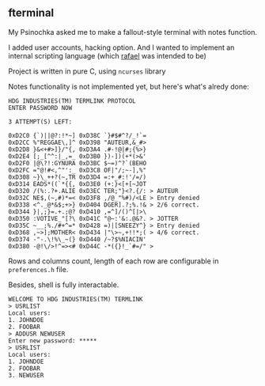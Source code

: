 ## fterminal

My Psinochka asked me to make a fallout-style terminal with notes function.

I added user accounts, hacking option.
And I wanted to implement an internal scripting language (which [rafael](https://github.com/hellodoge/rafael) was intended to be)

Project is written in pure C, using `ncurses` library

Notes functionality is not implemented yet, but here's what's alredy done:

```
HDG INDUSTRIES(TM) TERMLINK PROTOCOL
ENTER PASSWORD NOW

3 ATTEMPT(S) LEFT:

0xD2C0 {`)||@?:!*~] 0xD38C `}#$#^?/_!`=
0xD2CC %"REGGAE\,]^ 0xD398 "AUTEUR,&_#>
0xD2D8 }&<+#>]}/"{, 0xD3A4 .#-!@|#;{%>}
0xD2E4 [;_[^^:|_,=_ 0xD3B0 })-])(+*(>&'
0xD2F0 |@\?!:GYNURA 0xD3BC $~=)^?`(BEHO
0xD2FC ="@!#<,^"':_ 0xD3C8 OF|"/;~-],%"
0xD308 ~}\_++?(~,TR 0xD3D4 =:+_#:!'/=/)
0xD314 EADS*((`*{{, 0xD3E0 (+:}<[+[~JOT
0xD320 /(%:.?+.ALIE 0xD3EC TER;"}<?.{/: > AUTEUR
0xD32C NE$,(~,#)*=< 0xD3F8 ,/@_"%#)/<LE > Entry denied
0xD338 <^._@*&$;+>} 0xD404 DGER].?;%.!& > 2/6 correct.
0xD344 }|,;}=.+.;@? 0xD410 ,=^]/()^[|>\
0xD350 :VOTIVE_"[?\ 0xD41C "@~:'&:.@&?. > JOTTER
0xD35C ~__;%./#+^=* 0xD428 =)|[SNEEZY^} > Entry denied
0xD368 ,~>];MOTHER< 0xD434 |"\>~,+!!*;( > 4/6 correct.
0xD374 -"-.\!%\_~(} 0xD440 /~?$%NIACIN'
0xD380 -@!\/>!^=><# 0xD44C -*({}!_`#=/" >
```

Rows and columns count, length of each row are configurable in `preferences.h` file.

Besides, shell is fully interactable.

```
WELCOME TO HDG INDUSTRIES(TM) TERMLINK
> USRLIST
Local users:
1. JOHNDOE
2. FOOBAR
> ADDUSR NEWUSER
Enter new password: *****
> USRLIST
Local users:
1. JOHNDOE
2. FOOBAR
3. NEWUSER
```
